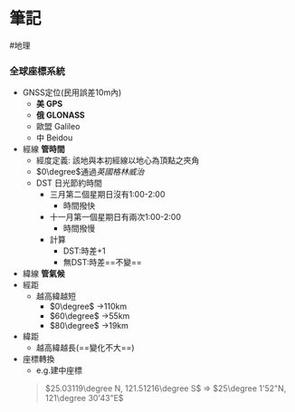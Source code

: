 # 筆記
#地理 

### 全球座標系統
- GNSS定位(民用誤差10m內)
	- **美 GPS**
	- **俄 GLONASS**
	- 歐盟 Galileo
	- 中 Beidou
- 經線 **管時間**
	- 經度定義: 該地與本初經線以地心為頂點之夾角
	- $0\degree$通過*英國格林威治*
	- DST 日光節約時間
		- 三月第二個星期日沒有1:00-2:00
			- 時間撥快
		- 十一月第一個星期日有兩次1:00-2:00
			- 時間撥慢
		- 計算
			- DST:時差+1
			- 無DST:時差==不變==
- 緯線 **管氣候**
- 經距
	- 越高緯越短
		- $0\degree$ ->110km
		- $60\degree$ ->55km
		- $80\degree$ ->19km
- 緯距
	- 越高緯越長(==變化不大==)
- 座標轉換
	- e.g.建中座標
	> $25.03119\degree N, 121.51216\degree S$ => $25\degree 1'52"N, 121\degree 30'43"E$